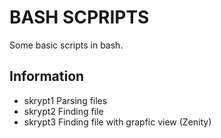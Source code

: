 # BASH SCPRIPTS

Some basic scripts in bash.

## Information

* skrypt1 Parsing files
* skrypt2 Finding file
* skrypt3 Finding file with grapfic view (Zenity)
